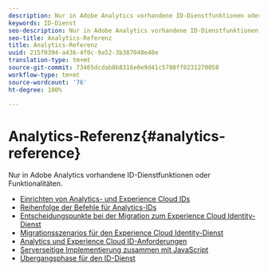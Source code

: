 ```yaml
---
description: Nur in Adobe Analytics vorhandene ID-Dienstfunktionen oder Funktionalitäten.
keywords: ID-Dienst
seo-description: Nur in Adobe Analytics vorhandene ID-Dienstfunktionen oder Funktionalitäten.
seo-title: Analytics-Referenz
title: Analytics-Referenz
uuid: 215f0394-a436-4f0c-9a52-3b387048e40e
translation-type: tm+mt
source-git-commit: 73465dcdab8b8316e0e9d41c5780ff0231270058
workflow-type: tm+mt
source-wordcount: '76'
ht-degree: 100%

---
```



# Analytics-Referenz{#analytics-reference}

Nur in Adobe Analytics vorhandene ID-Dienstfunktionen oder Funktionalitäten.

+ [Einrichten von Analytics- und Experience Cloud IDs](analytics-ids.md)
+ [Reihenfolge der Befehle für Analytics-IDs](analytics-order-of-operations.md)
+ [Entscheidungspunkte bei der Migration zum Experience Cloud Identity-Dienst](migration-decisions.md)
+ [Migrationsszenarios für den Experience Cloud Identity-Dienst](migration-scenarios.md)
+ [Analytics und Experience Cloud ID-Anforderungen](legacy-analytics.md)
+ [Serverseitige Implementierung zusammen mit JavaScript](server-side.md)
+ [Übergangsphase für den ID-Dienst](grace-period.md)
<!--+ [Data Collection CNAMEs and Cross-Domain Tracking](cname.md)-->

